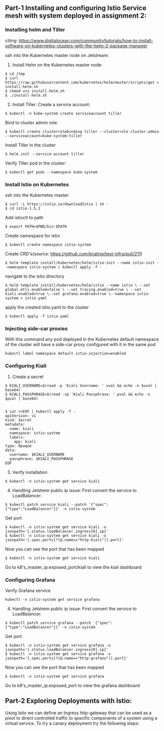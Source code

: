 ## Part-1 Installing and configuring Istio Service mesh with system deployed in assignment 2:
### Installing helm and Tiller
citing: https://www.digitalocean.com/community/tutorials/how-to-install-software-on-kubernetes-clusters-with-the-helm-2-package-manager

ssh into the Kubernetes master node on Jetstream: 
1) Install Helm on the Kubernetes master node:
```
$ cd /tmp
$ curl https://raw.githubusercontent.com/kubernetes/helm/master/scripts/get > install-helm.sh
$ chmod u+x install-helm.sh
$ ./install-helm.sh
```
2) Install Tiller:
Create a service account:
```
$ kubectl -n kube-system create serviceaccount tiller
```
Bind to cluster admin role:
```
$ kubectl create clusterrolebinding tiller --clusterrole cluster-admin --serviceaccount=kube-system:tiller
```
Install Tiller in the cluster
```
$ helm init --service-account tiller
```
Verify Tiller pod in the cluster:
```
$ kubectl get pods --namespace kube-system
```
### Install Istio on Kubernetes
ssh into the Kubernetes master:
```
$ curl -L https://istio.io/downloadIstio | sh -
$ cd istio-1.5.2
```
Add istioctl to path
```
$ export PATH=$PWD/bin:$PATH
```
Create namespace for istio
```
$ kubectl create namespace istio-system
```
Create CRD's(source: https://github.com/knative/test-infra/pull/211)
```
$ helm template install/kubernetes/helm/istio-init --name istio-init --namespace istio-system | kubectl apply -f -
```
navigate to the istio directory
```
$ helm template install/kubernetes/helm/istio --name istio \ --set global.mtls.enabled=false \ --set tracing.enabled=true \ --set kiali.enabled=true \--set grafana.enabled=true \--namespace istio-system > istio.yaml
```
apply the created istio.yaml to the cluster
```
$ kubectl apply -f istio.yaml
```

### Injecting side-car proxies
With this command any pod deployed in the Kubernetes default namespace of the cluster will have a side-car proxy configured with it in the same pod
```
kubectl label namespace default istio-injection=enabled
```

### Configuring Kiali
1) Create a secret
```
$ KIALI_USERNAME=$(read -p 'Kiali Username: ' uval && echo -n $uval | base64)
$ KIALI_PASSPHRASE=$(read -sp 'Kiali Passphrase: ' pval && echo -n $pval | base64)


$ cat <<EOF | kubectl apply -f -
apiVersion: v1
kind: Secret
metadata:
  name: kiali
  namespace: istio-system
  labels:
    app: kiali
type: Opaque
data:
  username: $KIALI_USERNAME
  passphrase: $KIALI_PASSPHRASE
EOF
```
3) Verify installation
```
$ kubectl -n istio-system get service kiali
```

4) Handling Jetstrem public ip issue:
First convert the service to LoadBalancer:
```
$ kubectl patch service kiali --patch '{"spec":{"type":"LoadBalancer"}}' -n istio-system
```
Get port
```
$ kubectl -n istio-system get service kiali -o jsonpath='{.status.loadBalancer.ingress[0].ip}'
$ kubectl -n istio-system get service kiali -o jsonpath='{.spec.ports[?(@.name=="http-kiali")].port}'
```
Now you can see the port that has been mapped
```
$ kubectl -n istio-system get service kiali
```
Go to k8's_master_ip:exposed_port/kiali to view the kiali dashboard

### Configuring Grafana
Verify Grafana service
```
kubectl -n istio-system get service grafana
```

4) Handling Jetstrem public ip issue:
First convert the service to LoadBalancer:
```
$ kubectl patch service grafana --patch '{"spec":{"type":"LoadBalancer"}}' -n istio-system
```
Get port
```
$ kubectl -n istio-system get service grafana -o jsonpath='{.status.loadBalancer.ingress[0].ip}'
$ kubectl -n istio-system get service grafana -o jsonpath='{.spec.ports[?(@.name=="http-grafana")].port}'
```
Now you can see the port that has been mapped
```
$ kubectl -n istio-system get service grafana
```
Go to k8's_master_ip:exposed_port to view the grafana dashboard

## Part-2 Exploring Deployments with Istio:
Using Istio we can define an Ingress http-gateway that can be used as a pivot to direct controlled traffic to specific components of a system using a virtual service. To try a canary deployment try the following steps:



